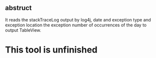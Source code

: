 ## abstruct
It reads the stackTraceLog output by log4j, date and exception type and exception location the exception number of occurrences of the day to output TableView.

# This tool is unfinished
